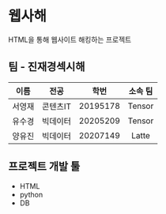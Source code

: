 # 웹사해
HTML을 통해 웹사이트 해킹하는 프로젝트

## 팀 - 진재경섹시해
|이름|전공|학번|소속 팀|
|:--:|:--:|:--:|:--:|
|서영재|콘텐츠IT|20195178|Tensor|
|유수경|빅데이터|20205209|Tensor|
|양유진|빅데이터|20207149|Latte|

## 프로젝트 개발 툴
- HTML
- python
- DB
